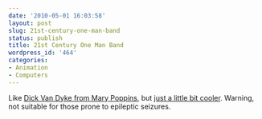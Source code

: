 ```yaml
---
date: '2010-05-01 16:03:58'
layout: post
slug: 21st-century-one-man-band
status: publish
title: 21st Century One Man Band
wordpress_id: '464'
categories:
- Animation
- Computers
---
```


Like [Dick Van Dyke from Mary Poppins](http://www.youtube.com/watch?v=KKTknLD9eWw), but [just a little bit cooler](http://vimeo.com/9800754).  Warning, not suitable for those prone to epileptic seizures.
